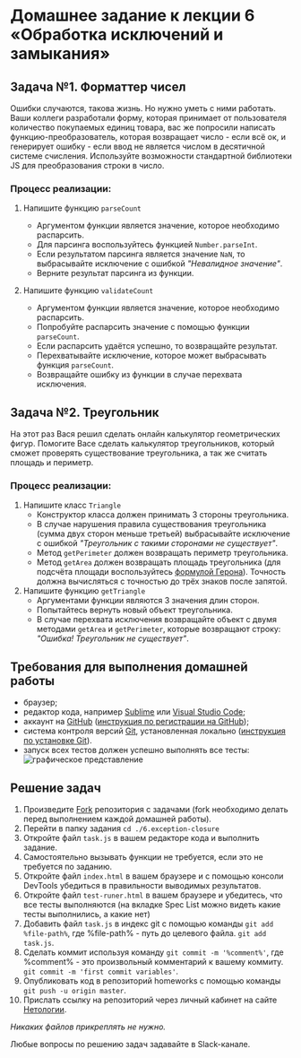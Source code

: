 # Домашнее задание к лекции 6 «Обработка исключений и замыкания»

## Задача №1. Форматтер чисел
Ошибки случаются, такова жизнь. Но нужно уметь с ними работать. Ваши коллеги разработали форму, которая принимает от пользователя количество покупаемых единиц товара, вас же попросили написать функцию-преобразователь, которая возвращает число - если всё ок, и генерирует ошибку - если ввод не является числом в десятичной системе счисления.
Используйте возможности стандартной библиотеки JS для преобразования строки в число.

### Процесс реализации:
1. Напишите функцию `parseCount` 
    * Аргументом функции является значение, которое необходимо распарсить.
    * Для парсинга воспользуйтесь функцией `Number.parseInt`.
    * Если результатом парсинга является значение `NaN`, то выбрасывайте исключение с ошибкой *"Невалидное значение"*.
    * Верните результат парсинга из функции.

2. Напишите функцию `validateCount`
    * Аргументом функции является значение, которое необходимо распарсить.
    * Попробуйте распарсить значение с помощью функции `parseCount`.
    * Если распарсить удаётся успешно, то возвращайте результат.
    * Перехватывайте исключение, которое может выбрасывать функция `parseCount`.
    * Возвращайте ошибку из функции в случае перехвата исключения.

## Задача №2. Треугольник 
На этот раз Вася решил сделать онлайн калькулятор геометрических фигур. Помогите Васе сделать калькулятор треугольников, который сможет проверять существование треугольника, а так же считать площадь и периметр.

### Процесс реализации:
1. Напишите класс `Triangle`
    * Конструктор класса должен принимать 3 стороны треугольника.
    * В случае нарушения правила существования треугольника (сумма двух сторон меньше третьей) выбрасывайте исключение с ошибкой *"Треугольник с такими сторонами не существует"*.
    * Метод `getPerimeter` должен возвращать периметр треугольника.
    * Метод `getArea` должен возвращать площадь треугольника (для подсчёта площади воспользуйтесь [формулой Герона](https://ru.wikipedia.org/wiki/%D0%A4%D0%BE%D1%80%D0%BC%D1%83%D0%BB%D0%B0_%D0%93%D0%B5%D1%80%D0%BE%D0%BD%D0%B0)). Точность должна вычисляться с точностью до трёх знаков после запятой.
2. Напишите функцию `getTriangle`
    * Аргументами функции являются 3 значения длин сторон.
    * Попытайтесь вернуть новый объект треугольника.
    * В случае перехвата исключения возвращайте объект с двумя методами `getArea` и `getPerimeter`, которые возвращают строку: *"Ошибка! Треугольник не существует"*.

## Требования для выполнения домашней работы

* браузер;
* редактор кода, например [Sublime][1] или [Visual Studio Code][2];
* аккаунт на [GitHub][0] ([инструкция по регистрации на GitHub][3]);
* система контроля версий [Git][4], установленная локально ([инструкция по установке Git][5]).
* запуск всех тестов должен успешно выполнять все тесты:
![графическое представление](../Jasmine/results/sucessed_tasks3_1.png)

## Решение задач

1. Произведите [Fork](https://ru.wikipedia.org/wiki/Форк) репозитория с задачами (fork необходимо делать перед выполнением каждой домашней работы).
2. Перейти в папку задания `cd ./6.exception-closure`
3. Откройте файл `task.js` в вашем редакторе кода и выполнить задание.
4. Самостоятельно вызывать функции не требуется, если это не требуется по заданию.
5. Откройте файл `index.html` в вашем браузере и с помощью консоли DevTools убедиться в правильности выводимых результатов.
6. Откройте файл `test-runer.html` в вашем браузере и убедитесь, что все тесты выполняются (на вкладке Spec List можно видеть какие тесты выполнились, а какие нет)
7. Добавить файл `task.js` в индекс git с помощью команды `git add %file-path%`, где %file-path% - путь до целевого файла. `git add task.js`.
8. Сделать коммит используя команду `git commit -m '%comment%'`, где %comment% - это произвольный комментарий к вашему коммиту. `git commit -m 'first commit variables'`.
9. Опубликовать код в репозиторий homeworks с помощью команды `git push -u origin master`.
10. Прислать ссылку на репозиторий через личный кабинет на сайте [Нетологии][6].

[0]: https://github.com/
[1]: https://www.sublimetext.com/
[2]: https://code.visualstudio.com/
[3]: https://github.com/netology-code/guides/blob/master/git/github.md
[4]: https://git-scm.com/
[5]: https://github.com/netology-code/guides/blob/master/git/README.md
[6]: https://netology.ru/

*Никаких файлов прикреплять не нужно.*

Любые вопросы по решению задач задавайте в Slack-канале.
